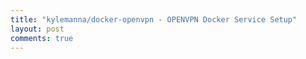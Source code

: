 ```yaml
---
title: "kylemanna/docker-openvpn - OPENVPN Docker Service Setup"
layout: post
comments: true
---
```

